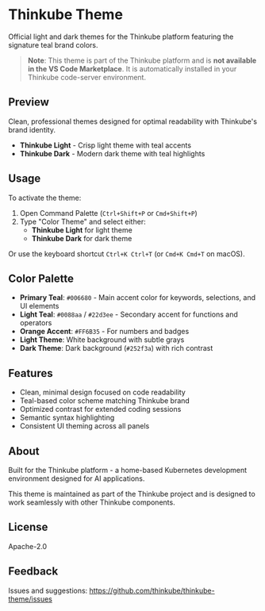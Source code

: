 # Thinkube Theme

Official light and dark themes for the Thinkube platform featuring the signature teal brand colors.

> **Note**: This theme is part of the Thinkube platform and is **not available in the VS Code Marketplace**. It is automatically installed in your Thinkube code-server environment.

## Preview

Clean, professional themes designed for optimal readability with Thinkube's brand identity.

- **Thinkube Light** - Crisp light theme with teal accents
- **Thinkube Dark** - Modern dark theme with teal highlights

## Usage

To activate the theme:
1. Open Command Palette (`Ctrl+Shift+P` or `Cmd+Shift+P`)
2. Type "Color Theme" and select either:
   - **Thinkube Light** for light theme
   - **Thinkube Dark** for dark theme

Or use the keyboard shortcut `Ctrl+K Ctrl+T` (or `Cmd+K Cmd+T` on macOS).

## Color Palette

- **Primary Teal**: `#006680` - Main accent color for keywords, selections, and UI elements
- **Light Teal**: `#0088aa` / `#22d3ee` - Secondary accent for functions and operators
- **Orange Accent**: `#FF6B35` - For numbers and badges
- **Light Theme**: White background with subtle grays
- **Dark Theme**: Dark background (`#252f3a`) with rich contrast

## Features

- Clean, minimal design focused on code readability
- Teal-based color scheme matching Thinkube brand
- Optimized contrast for extended coding sessions
- Semantic syntax highlighting
- Consistent UI theming across all panels

## About

Built for the Thinkube platform - a home-based Kubernetes development environment designed for AI applications.

This theme is maintained as part of the Thinkube project and is designed to work seamlessly with other Thinkube components.

## License

Apache-2.0

## Feedback

Issues and suggestions: https://github.com/thinkube/thinkube-theme/issues
